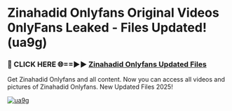 # Zinahadid Onlyfans Original Videos 0nlyFans Leaked - Files Updated! (ua9g)

<h3>🔴 CLICK HERE 🌐==►► <a href="https://tinyurl.com/ehrbuxhb" rel="nofollow">Zinahadid Onlyfans Updated Files</a></h3>

Get Zinahadid Onlyfans and all content. Now you can access all videos and pictures of Zinahadid Onlyfans. New Updated Files 2025!

[![ua9g](https://i.imgur.com/lVYEuWS.gif)](https://tinyurl.com/ehrbuxhb)

